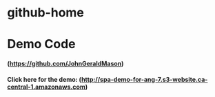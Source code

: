 # github-home

# Demo Code
#### (https://github.com/JohnGeraldMason)
#### Click here for the demo: (http://spa-demo-for-ang-7.s3-website.ca-central-1.amazonaws.com)
